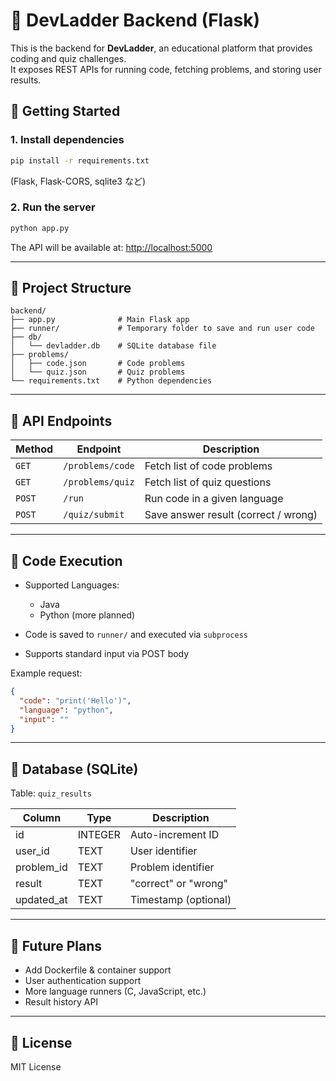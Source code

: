 
# 🐍 DevLadder Backend (Flask)

This is the backend for **DevLadder**, an educational platform that provides coding and quiz challenges.  
It exposes REST APIs for running code, fetching problems, and storing user results.

## 🚀 Getting Started

### 1. Install dependencies

```bash
pip install -r requirements.txt
````

(Flask, Flask-CORS, sqlite3 など)

### 2. Run the server

```bash
python app.py
```

The API will be available at: [http://localhost:5000](http://localhost:5000)

---

## 📂 Project Structure

```
backend/
├── app.py              # Main Flask app
├── runner/             # Temporary folder to save and run user code
├── db/
│   └── devladder.db    # SQLite database file
├── problems/
│   ├── code.json       # Code problems
│   └── quiz.json       # Quiz problems
└── requirements.txt    # Python dependencies
```

---

## 🔌 API Endpoints

| Method | Endpoint         | Description                          |
| ------ | ---------------- | ------------------------------------ |
| `GET`  | `/problems/code` | Fetch list of code problems          |
| `GET`  | `/problems/quiz` | Fetch list of quiz questions         |
| `POST` | `/run`           | Run code in a given language         |
| `POST` | `/quiz/submit`   | Save answer result (correct / wrong) |

---

## 📄 Code Execution

* Supported Languages:

  * Java
  * Python (more planned)
* Code is saved to `runner/` and executed via `subprocess`
* Supports standard input via POST body

Example request:

```json
{
  "code": "print('Hello')",
  "language": "python",
  "input": ""
}
```

---

## 🧠 Database (SQLite)

Table: `quiz_results`

| Column      | Type    | Description          |
| ----------- | ------- | -------------------- |
| id          | INTEGER | Auto-increment ID    |
| user\_id    | TEXT    | User identifier      |
| problem\_id | TEXT    | Problem identifier   |
| result      | TEXT    | "correct" or "wrong" |
| updated\_at | TEXT    | Timestamp (optional) |

---

## 📌 Future Plans

* Add Dockerfile & container support
* User authentication support
* More language runners (C, JavaScript, etc.)
* Result history API

---

## 📃 License

MIT License
